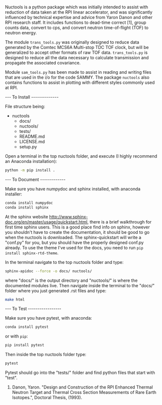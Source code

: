 Nuctools is a python package which was initially intended to assist with reduction
of data taken at the RPI linear accelerator, and was significantly influenced by 
technical expertise and advice from Yaron Danon and other RPI research staff. It 
includes functions to dead-time correct [1], group counts data, convert to cps, 
and convert neutron time-of-flight (TOF) to neutron energy.

The module `trans_tools.py` was originally designed to reduce data generated by the 
Comtec MCS6A Multi-stop TDC TOF clock, but will be generalized to accept other 
formats of raw TOF data. `trans_tools.py` is designed to reduce all the data 
necessary to calculate transmission and propagate the associated covariance.

Module `sam_tools.py` has been made to assist in reading and writing files that 
are used in the i/o for the code SAMMY. The package `nuctools` also contains 
functions to assist in plotting with different styles commonly used at RPI.

--- To Install --------------

File structure being:

+ nuctools
   - docs/
   - nuctools/
   - tests/
   - README.md
   - LICENSE.md
   - setup.py

Open a terminal in the top nuctools folder, and execute (I highly recommend an Anaconda installation):

```bash
python -m pip install .
```

--- To Document -------------

Make sure you have numpydoc and sphinx installed, with anaconda installer:

```bash
conda install numpydoc
conda install sphinx
```

At the sphinx website http://www.sphinx-doc.org/en/master/usage/quickstart.html,
there is a brief walkthrough for first time sphinx users. This is a good place 
find info on sphinx, however you shouldn't have to create the documentation, it
should be good to go when the nuctools is downloaded. The sphinx-quickstart will
write a "conf.py" for you, but you should have the properly designed conf.py 
already. To use the theme I've used for the docs, you need to run 
`pip install sphinx-rtd-theme`.

In the terminal navigate to the top nuctools folder and type:

```bash
sphinx-apidoc --force -o docs/ nuctools/
```

where "docs/" is the output directory and "nuctools/" is where the documented
modules live. Then navigate inside the terminal to the "docs/" folder where you
just generated .rst files and type:

```bash
make html
```

--- To Test -----------------

Make sure you have pytest, with anaconda:

```bash
conda install pytest
```

or with `pip`:

```bash
pip install pytest
```

Then inside the top nuctools folder type:

```bash
pytest
```

Pytest should go into the "tests/" folder and find python files that start
with "test".


1. Danon, Yaron. "Design and Construction of the RPI Enhanced Thermal Neutron Target and Thermal Cross Section Measurements of Rare Earth Isotopes.", Doctoral Thesis, (1993).
